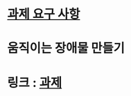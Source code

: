 # [과제 요구 사항](https://teamsparta.notion.site/6-d19ed474b2d143849617df26a8faa260)
# 움직이는 장애물 만들기
# 링크 : [과제](https://1drv.ms/u/c/9360c5bd5d7fe113/EZgjGUk3Jo5CmNu42jt6NGIBmDzAQyJLBzFe0eUiYEBp9w?e=DGJX1n)
